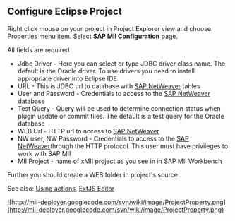 ## Configure Eclipse Project ##

Right click mouse on your project in Project Explorer view and choose Properties menu item. Select **SAP MII Configuration** page.

All fields are required
  * Jdbc Driver - Here you can select or type JDBC driver class name. The default is the Oracle driver. To use drivers you need to install appropriate driver into Eclipse IDE
  * URL - This is JDBC url to database with [SAP NetWeaver](http://en.wikipedia.org/wiki/SAP_NetWeaver) tables
  * User and Password - Credentials to access to the [SAP NetWeaver](http://en.wikipedia.org/wiki/SAP_NetWeaver) database
  * Test Query - Query will be used to determine connection status when plugin update or commit files. The default is a test query for the Oracle database
  * WEB Url - HTTP url to access to [SAP NetWeaver](http://en.wikipedia.org/wiki/SAP_NetWeaver)
  * NW user, NW Password - Credentials to access to the [SAP NetWeaver](http://en.wikipedia.org/wiki/SAP_NetWeaver)through the HTTP protocol. This user must have privileges to work with SAP MII
  * MII Project - name of xMII project as you see in in SAP MII Workbench

Further you should create a WEB folder in project's source

See also: [Using actions](actions.md), [ExtJS Editor](editor.md)

![http://mii-deployer.googlecode.com/svn/wiki/image/ProjectProperty.png](http://mii-deployer.googlecode.com/svn/wiki/image/ProjectProperty.png)